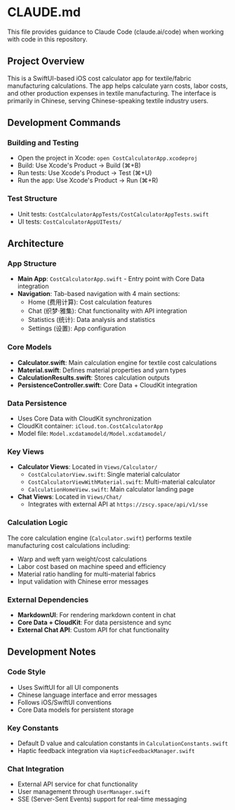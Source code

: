 # CLAUDE.md

This file provides guidance to Claude Code (claude.ai/code) when working with code in this repository.

## Project Overview

This is a SwiftUI-based iOS cost calculator app for textile/fabric manufacturing calculations. The app helps calculate yarn costs, labor costs, and other production expenses in textile manufacturing. The interface is primarily in Chinese, serving Chinese-speaking textile industry users.

## Development Commands

### Building and Testing
- Open the project in Xcode: `open CostCalculatorApp.xcodeproj`
- Build: Use Xcode's Product → Build (⌘+B)
- Run tests: Use Xcode's Product → Test (⌘+U)
- Run the app: Use Xcode's Product → Run (⌘+R)

### Test Structure
- Unit tests: `CostCalculatorAppTests/CostCalculatorAppTests.swift`
- UI tests: `CostCalculatorAppUITests/`

## Architecture

### App Structure
- **Main App**: `CostCalculatorApp.swift` - Entry point with Core Data integration
- **Navigation**: Tab-based navigation with 4 main sections:
  - Home (费用计算): Cost calculation features
  - Chat (织梦·雅集): Chat functionality with API integration
  - Statistics (统计): Data analysis and statistics
  - Settings (设置): App configuration

### Core Models
- **Calculator.swift**: Main calculation engine for textile cost calculations
- **Material.swift**: Defines material properties and yarn types
- **CalculationResults.swift**: Stores calculation outputs
- **PersistenceController.swift**: Core Data + CloudKit integration

### Data Persistence
- Uses Core Data with CloudKit synchronization
- CloudKit container: `iCloud.ton.CostCalculatorApp`
- Model file: `Model.xcdatamodeld/Model.xcdatamodel/`

### Key Views
- **Calculator Views**: Located in `Views/Calculator/`
  - `CostCalculatorView.swift`: Single material calculator
  - `CostCalculatorViewWithMaterial.swift`: Multi-material calculator
  - `CalculationHomeView.swift`: Main calculator landing page
- **Chat Views**: Located in `Views/Chat/`
  - Integrates with external API at `https://zscy.space/api/v1/sse`

### Calculation Logic
The core calculation engine (`Calculator.swift`) performs textile manufacturing cost calculations including:
- Warp and weft yarn weight/cost calculations
- Labor cost based on machine speed and efficiency
- Material ratio handling for multi-material fabrics
- Input validation with Chinese error messages

### External Dependencies
- **MarkdownUI**: For rendering markdown content in chat
- **Core Data + CloudKit**: For data persistence and sync
- **External Chat API**: Custom API for chat functionality

## Development Notes

### Code Style
- Uses SwiftUI for all UI components
- Chinese language interface and error messages
- Follows iOS/SwiftUI conventions
- Core Data models for persistent storage

### Key Constants
- Default D value and calculation constants in `CalculationConstants.swift`
- Haptic feedback integration via `HapticFeedbackManager.swift`

### Chat Integration
- External API service for chat functionality
- User management through `UserManager.swift`
- SSE (Server-Sent Events) support for real-time messaging